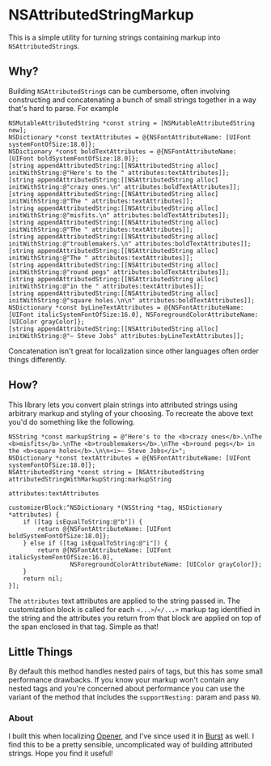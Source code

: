 # NSAttributedStringMarkup

This is a simple utility for turning strings containing markup into `NSAttributedString`s.

## Why?

Building `NSAttributedString`s can be cumbersome, often involving constructing and concatenating a bunch of small strings together in a way that's hard to parse. For example

```objc
NSMutableAttributedString *const string = [NSMutableAttributedString new];
NSDictionary *const textAttributes = @{NSFontAttributeName: [UIFont systemFontOfSize:18.0]};
NSDictionary *const boldTextAttributes = @{NSFontAttributeName: [UIFont boldSystemFontOfSize:18.0]};
[string appendAttributedString:[[NSAttributedString alloc] initWithString:@"Here's to the " attributes:textAttributes]];
[string appendAttributedString:[[NSAttributedString alloc] initWithString:@"crazy ones.\n" attributes:boldTextAttributes]];
[string appendAttributedString:[[NSAttributedString alloc] initWithString:@"The " attributes:textAttributes]];
[string appendAttributedString:[[NSAttributedString alloc] initWithString:@"misfits.\n" attributes:boldTextAttributes]];
[string appendAttributedString:[[NSAttributedString alloc] initWithString:@"The " attributes:textAttributes]];
[string appendAttributedString:[[NSAttributedString alloc] initWithString:@"troublemakers.\n" attributes:boldTextAttributes]];
[string appendAttributedString:[[NSAttributedString alloc] initWithString:@"The " attributes:textAttributes]];
[string appendAttributedString:[[NSAttributedString alloc] initWithString:@"round pegs" attributes:boldTextAttributes]];
[string appendAttributedString:[[NSAttributedString alloc] initWithString:@"in the " attributes:textAttributes]];
[string appendAttributedString:[[NSAttributedString alloc] initWithString:@"square holes.\n\n" attributes:boldTextAttributes]];
NSDictionary *const byLineTextAttributes = @{NSFontAttributeName: [UIFont italicSystemFontOfSize:16.0], NSForegroundColorAttributeName: [UIColor grayColor]};
[string appendAttributedString:[[NSAttributedString alloc] initWithString:@"‒ Steve Jobs" attributes:byLineTextAttributes]];
```

Concatenation isn't great for localization since other languages often order things differently.

## How?

This library lets you convert plain strings into attributed strings using arbitrary markup and styling of your choosing. To recreate the above text you'd do something like the following.

```objc
NSString *const markupString = @"Here's to the <b>crazy ones</b>.\nThe <b>misfits</b>.\nThe <b>troublemakers</b>.\nThe <b>round pegs</b> in the <b>square holes</b>.\n\n<i>‒ Steve Jobs</i>";
NSDictionary *const textAttributes = @{NSFontAttributeName: [UIFont systemFontOfSize:18.0]};
NSAttributedString *const string = [NSAttributedString attributedStringWithMarkupString:markupString
                                                                             attributes:textAttributes
                                                                        customizerBlock:^NSDictionary *(NSString *tag, NSDictionary *attributes) {
    if ([tag isEqualToString:@"b"]) {
        return @{NSFontAttributeName: [UIFont boldSystemFontOfSize:18.0]};
    } else if ([tag isEqualToString:@"i"]) {
        return @{NSFontAttributeName: [UIFont italicSystemFontOfSize:16.0],
                 NSForegroundColorAttributeName: [UIColor grayColor]};
    }
    return nil;
}];
```

The `attributes` text attributes are applied to the string passed in. The customization block is called for each `<...>`/`</...>` markup tag identified in the string and the attributes you return from that block are applied on top of the span enclosed in that tag. Simple as that!

## Little Things

By default this method handles nested pairs of tags, but this has some small performance drawbacks. If you know your markup won't contain any nested tags and you're concerned about performance you can use the variant of the method that includes the `supportNesting:` param and pass `NO`.

### About

I built this when localizing [Opener](https://apps.apple.com/app/id989565871), and I've since used it in [Burst](https://apps.apple.com/app/id1355171732) as well. I find this to be a pretty sensible, uncomplicated way of building attributed strings. Hope you find it useful!